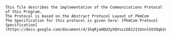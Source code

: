 	This file describes the implementation of the Communications Protocol of this Program.
	The Protocol is based on the Abstract Protocol Layout of PkmCom 
	The Specification for this protocol is given here: [PkmCom Protocol Specification](https://docs.google.com/document/d/1hqRjaHQU3yXQVvzzb8121tUnnlGSVQq62ASIj7fCtBM)
	
